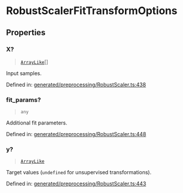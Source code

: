 # RobustScalerFitTransformOptions

## Properties

### X?

> [`ArrayLike`](../types/ArrayLike.md)[]

Input samples.

Defined in:  [generated/preprocessing/RobustScaler.ts:438](https://github.com/transitive-bullshit/scikit-learn-ts/blob/92ab806/packages/sklearn/src/generated/preprocessing/RobustScaler.ts#L438)

### fit\_params?

> `any`

Additional fit parameters.

Defined in:  [generated/preprocessing/RobustScaler.ts:448](https://github.com/transitive-bullshit/scikit-learn-ts/blob/92ab806/packages/sklearn/src/generated/preprocessing/RobustScaler.ts#L448)

### y?

> [`ArrayLike`](../types/ArrayLike.md)

Target values (`undefined` for unsupervised transformations).

Defined in:  [generated/preprocessing/RobustScaler.ts:443](https://github.com/transitive-bullshit/scikit-learn-ts/blob/92ab806/packages/sklearn/src/generated/preprocessing/RobustScaler.ts#L443)
